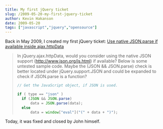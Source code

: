 ```yaml
---
title: My first jQuery ticket
slug: /2009-05-20-my-first-jquery-ticket
author: Kevin Hakanson
date: 2009-05-20
tags: ["javascript","jquery","opensource"]
---
```


Back in May 2009, I created my first jQuery ticket: [Use native JSON.parse if available inside ajax.httpData](https://bugs.jquery.com/ticket/4429)

> In jQuery.ajax.httpData, would you consider using the native JSON support (​http://www.json.org/js.html) if available? Below is some untested sample code. Maybe the (JSON && JSON.parse) check is better located under jQuery.support.JSON and could be expanded to check if JSON.parse is a function?
>  
> ```javascript
> // Get the JavaScript object, if JSON is used.
> 
> if ( type == "json" )
>	if (JSON && JSON.parse)
>		data = JSON.parse(data);
>	else 	
>		data = window["eval"]("(" + data + ")");
> ```

Today, it was fixed and closed by John himself.